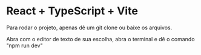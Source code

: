 # React + TypeScript + Vite

Para rodar o projeto, apenas dê um git clone ou baixe os arquivos.

Abra com o editor de texto de sua escolha, abra o terminal e dê o comando "npm run dev"